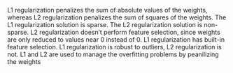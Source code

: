 L1 regularization penalizes the sum of absolute values of the weights, whereas L2 regularization penalizes the sum of squares of the weights. 
The L1 regularization solution is sparse. The L2 regularization solution is non-sparse.
L2 regularization doesn’t perform feature selection, since weights are only reduced to values near 0 instead of 0. L1 regularization has built-in feature selection.
L1 regularization is robust to outliers, L2 regularization is not. 
L1 and L2 are used to manage the overfitting problems by peanilizing the weights
